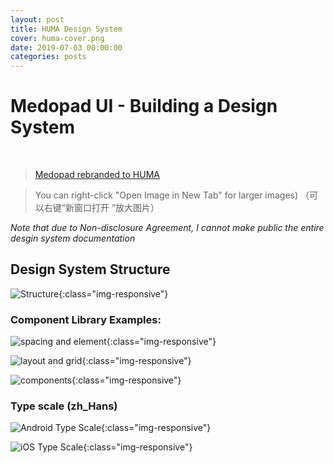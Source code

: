 ```yaml
---
layout: post
title: HUMA Design System
cover: huma-cover.png
date: 2019-07-03 00:00:00
categories: posts
---
```


# Medopad UI - Building a Design System
<br>

> [Medopad rebranded to HUMA](https://www.telegraph.co.uk/technology/2020/04/15/medopad-rebrands-acquires-firms-boost-remote-monitoring-patients/)


> You can right-click "Open Image in New Tab" for larger images)
（可以右键“新窗口打开 ”放大图片）

*Note that due to Non-disclosure Agreement, I cannot make public the entire desgin system documentation*

## Design System Structure

![Structure]({{site.baseurl}}/assets/medopad/huma-design-system.png){:class="img-responsive"}

### Component Library Examples:

![spacing and element]({{site.baseurl}}/assets/medopad/spacing-and-element.png){:class="img-responsive"}

![layout and grid]({{site.baseurl}}/assets/medopad/layout-and-grid.png){:class="img-responsive"}

![components]({{site.baseurl}}/assets/medopad/component.png){:class="img-responsive"}


### Type scale (zh_Hans)

![Android Type Scale]({{site.baseurl}}/assets/medopad/androidtypescale.png){:class="img-responsive"}

![iOS Type Scale]({{site.baseurl}}/assets/medopad/iostypescale.png){:class="img-responsive"}
